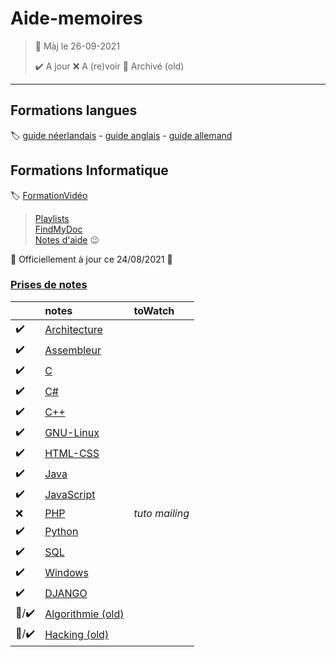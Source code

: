 ﻿# Aide-memoires

> 🧭 Màj le 26-09-2021 
>
> :heavy_check_mark: A jour
> :x: A (re)voir
> :file_folder: Archivé (old)

---

## Formations langues
:label: [guide néerlandais](https://www.nlfacile.com/guide/) -
[guide anglais](https://www.anglaisfacile.com/guide/) -
[guide allemand](https://www.allemandfacile.com/guide/)

## Formations Informatique
:label: [FormationVidéo](https://github.com/jasonchampagne/FormationVideo)
> [Playlists](https://www.youtube.com/c/Formationvid%C3%A9o8/playlists)  
> [FindMyDoc](https://github.com/jasonchampagne/FindMyDoc)  
> [Notes d'aide](Aide/README.md) :wink:  

:partying_face: Officiellement à jour ce 24/08/2021 :partying_face:

### [Prises de notes](#)
||notes|toWatch
-|:-|:-
|:heavy_check_mark:|[Architecture](Architecture/README.md)
|:heavy_check_mark:|[Assembleur](Assembleur/README.md)
|:heavy_check_mark:|[C](C/README.md)
|:heavy_check_mark:|[C#](CSharp/README.md)
|:heavy_check_mark:|[C++](C++/README.md)|
|:heavy_check_mark:|[GNU-Linux](GNU-Linux/README.md)
|:heavy_check_mark:|[HTML-CSS](HTML-CSS/README.md)|
|:heavy_check_mark:|[Java](Java/README.md)|
|:heavy_check_mark:|[JavaScript](JavaScript/README.md)|
|:x:|[PHP](PHP/README.md)|*tuto mailing*
|:heavy_check_mark:|[Python](Python/README.md)
|:heavy_check_mark:|[SQL](SQL/README.md)
|:heavy_check_mark:|[Windows](Windows/README.md)
|:heavy_check_mark:|[DJANGO](Django)|
|:file_folder:/:heavy_check_mark:|[Algorithmie (old)](Algorithmie/README.md)|
|:file_folder:/:heavy_check_mark:|[Hacking (old)](Hacking/README.md)|